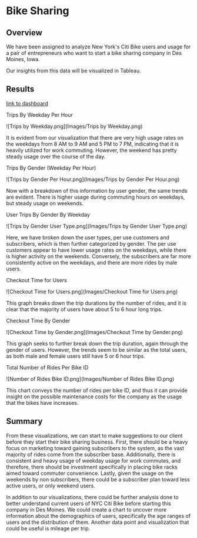 # Bike Sharing

## Overview

We have been assigned to analyze New York's Citi Bike users and usage for a pair of entrepreneurs who want to start a bike sharing company in Des Moines, Iowa. 

Our insights from this data will be visualized in Tableau.


## Results

[link to dashboard](https://public.tableau.com/profile/ian7021#!/vizhome/Module14Challenge_16044471346990/NYCCitiBikeStory?publish=yes)

Trips By Weekday Per Hour

![Trips by Weekday.png](Images/Trips by Weekday.png)

It is evident from our visualization that there are very high usage rates on the weekdays from 8 AM to 9 AM and 5 PM to 7 PM, indicating that it is heavily utilized for work commuting. However, the weekend has pretty steady usage over the course of the day.

Trips By Gender (Weekday Per Hour)

![Trips by Gender Per Hour.png](Images/Trips by Gender Per Hour.png)

Now with a breakdown of this information by user gender, the same trends are evident. There is higher usage during commuting hours on weekdays, but steady usage on weekends.

User Trips By Gender By Weekday

![Trips by Gender User Type.png](Images/Trips by Gender User Type.png)

Here, we have broken down the user types, per use customers and subscribers, which is then further categorized by gender. The per use customers appear to have lower usage rates on the weekdays, while there is higher activity on the weekends. Conversely, the subscribers are far more consistently active on the weekdays, and there are more rides by male users.

Checkout Time for Users

![Checkout Time for Users.png](Images/Checkout Time for Users.png)

This graph breaks down the trip durations by the number of rides, and it is clear that the majority of users have about 5 to 6 hour long trips.

Checkout Time By Gender

![Checkout Time by Gender.png](Images/Checkout Time by Gender.png)

This graph seeks to further break down the trip duration, again through the gender of users. However, the trends seem to be similar as the total users, as both male and female users still have 5 or 6 hour trips.

Total Number of Rides Per Bike ID

![Number of Rides Bike ID.png](Images/Number of Rides Bike ID.png)

This chart conveys the number of rides per bike ID, and thus it can provide insight on the possible maintenance costs for the company as the usage that the bikes have increases.


## Summary

From these visualizations, we can start to make suggestions to our client before they start their bike sharing business. First, there should be a heavy focus on marketing toward gaining subscribers to the system, as the vast majority of rides come from the subscriber base. Additionally, there is consistent and heavy usage of weekday usage for work commutes, and therefore, there should be investment specifically in placing bike racks aimed toward commuter convenience. Lastly, given the usage on the weekends by non subscribers, there could be a subscriber plan toward less active users, or only weekend users.

In addition to our visualizations, there could be further analysis done to better understand current users of NYC Citi Bike before starting this company in Des Moines. We could create a chart to uncover more information about the demographics of users, specifically the age ranges of users and the distribution of them. Another data point and visualization that could be useful is mileage per trip.


